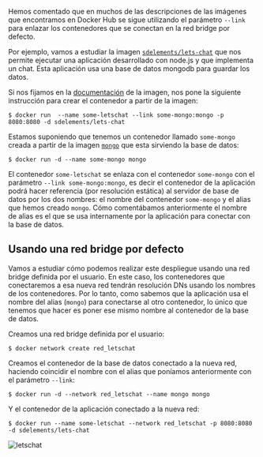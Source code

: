 Hemos comentado que en muchos de las descripciones de las imágenes que encontramos en Docker Hub se sigue utilizando el parámetro `--link` para enlazar los contenedores que se conectan en la red bridge por defecto.

Por ejemplo, vamos a estudiar la imagen [`sdelements/lets-chat`](https://hub.docker.com/r/sdelements/lets-chat) que nos permite ejecutar una aplicación desarrollado con node.js y que implementa un chat. Esta aplicación usa una base de datos mongodb para guardar los datos.

Si nos fijamos en la [documentación](https://hub.docker.com/r/sdelements/lets-chat) de la imagen, nos pone la siguiente instrucción para crear el contenedor a partir de la imagen:

```
$ docker run  --name some-letschat --link some-mongo:mongo -p 8080:8080 -d sdelements/lets-chat
```

Estamos suponiendo que tenemos un contenedor llamado `some-mongo` creada a partir de la imagen [`mongo`](https://hub.docker.com/_/mongo) que esta sirviendo la base de datos:

```
$ docker run -d --name some-mongo mongo
```

El contenedor `some-letschat` se enlaza con el contenedor `some-mongo` con el parámetro `--link some-mongo:mongo`, es decir el contenedor de la aplicación podrá hacer referencia (por resolución estática) al servidor de base de datos por los dos nombres: el nombre del contenedor `some-mongo` y el alias que hemos creado `mongo`. Cómo comentábamos anteriormente el nombre de alias es el que se usa internamente por la aplicación para conectar con la base de datos.

## Usando una red bridge por defecto

Vamos a estudiar cómo podemos realizar este despliegue usando una red bridge definida por el usuario. En este caso, los contenedores que conectaremos a esa nueva red tendrán resolución DNs usando los nombres de los contenedores. Por lo tanto, como sabemos que la aplicación usa el nombre del alias (`mongo`) para conectarse al otro contenedor, lo único que tenemos que hacer es poner ese mismo nombre al contenedor de la base de datos.

Creamos una red bridge definida por el usuario:

```
$ docker network create red_letschat
```

Creamos el contenedor de la base de datos conectado a la nueva red, haciendo coincidir el nombre con el alias que poníamos anteriormente con el parámetro `--link`:

```
$ docker run -d --network red_letschat --name mongo mongo
```

Y el contenedor de la aplicación conectado a la nueva red:

```
$ docker run --name some-letschat --network red_letschat -p 8080:8080 -d sdelements/lets-chat
```

![letschat](https://iesgn.github.io/curso_docker_2021/sesion5/img/letschat.png)